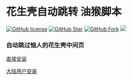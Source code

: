 # 花生壳自动跳转 油猴脚本
[![GitHub license](https://img.shields.io/github/license/hyue418/oray-redirect.svg?style=flat-square&color=4285dd&logo=github)](https://github.com/hyue418/oray-redirect)
[![GitHub Star](https://img.shields.io/github/stars/hyue418/oray-redirect.svg?style=flat-square&label=Star&color=4285dd&logo=github)](https://github.com/hyue418/oray-redirect)
[![GitHub Fork](https://img.shields.io/github/forks/hyue418/oray-redirect.svg?style=flat-square&label=Fork&color=4285dd&logo=github)](https://github.com/hyue418/oray-redirect)
[![](https://data.jsdelivr.com/v1/package/gh/hyue418/oray-redirect/badge)](https://www.jsdelivr.com/package/gh/hyue418/oray-redirect)
### 自动跳过恼人的花生壳中间页
[直接安装](https://raw.githubusercontent.com/hyue418/oray-redirect/master/oray-redirect.user.js)

[大陆用户安装](https://ghfast.top/https://raw.githubusercontent.com/hyue418/oray-redirect/master/oray-redirect.user.js)
